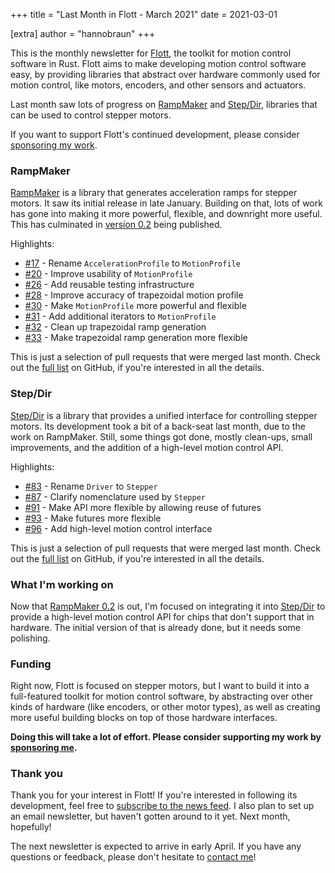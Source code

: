 +++
title = "Last Month in Flott - March 2021"
date  = 2021-03-01

[extra]
author = "hannobraun"
+++

This is the monthly newsletter for [Flott](https://flott-motion.org/), the toolkit for motion control software in Rust. Flott aims to make developing motion control software easy, by providing libraries that abstract over hardware commonly used for motion control, like motors, encoders, and other sensors and actuators.

Last month saw lots of progress on [RampMaker] and [Step/Dir], libraries that can be used to control stepper motors.

<aside>
If you want to support Flott's continued development, please consider <a href="https://github.com/sponsors/hannobraun">sponsoring my work</a>.
</aside>


### RampMaker

[RampMaker] is a library that generates acceleration ramps for stepper motors. It saw its initial release in late January. Building on that, lots of work has gone into making it more powerful, flexible, and downright more useful. This has culminated in [version 0.2][RampMaker 0.2] being published.

Highlights:

- [#17] - Rename `AccelerationProfile` to `MotionProfile`
- [#20] - Improve usability of `MotionProfile`
- [#26] - Add reusable testing infrastructure
- [#28] - Improve accuracy of trapezoidal motion profile
- [#30] - Make `MotionProfile` more powerful and flexible
- [#31] - Add additional iterators to `MotionProfile`
- [#32] - Clean up trapezoidal ramp generation
- [#33] - Make trapezoidal ramp generation more flexible

[#17]: https://github.com/flott-motion/ramp-maker/pull/17
[#20]: https://github.com/flott-motion/ramp-maker/pull/20
[#26]: https://github.com/flott-motion/ramp-maker/pull/26
[#28]: https://github.com/flott-motion/ramp-maker/pull/28
[#30]: https://github.com/flott-motion/ramp-maker/pull/30
[#31]: https://github.com/flott-motion/ramp-maker/pull/31
[#32]: https://github.com/flott-motion/ramp-maker/pull/32
[#33]: https://github.com/flott-motion/ramp-maker/pull/33

This is just a selection of pull requests that were merged last month. Check out the [full list](https://github.com/flott-motion/ramp-maker/pulls?q=is%3Apr+is%3Aclosed+created%3A2021-02-01..2021-02-28) on GitHub, if you're interested in all the details.


### Step/Dir

[Step/Dir] is a library that provides a unified interface for controlling stepper motors. Its development took a bit of a back-seat last month, due to the work on RampMaker. Still, some things got done, mostly clean-ups, small improvements, and the addition of a high-level motion control API.

Highlights:

- [#83] - Rename `Driver` to `Stepper`
- [#87] - Clarify nomenclature used by `Stepper`
- [#91] - Make API more flexible by allowing reuse of futures
- [#93] - Make futures more flexible
- [#96] - Add high-level motion control interface

[#83]: https://github.com/flott-motion/step-dir/pull/83
[#87]: https://github.com/flott-motion/step-dir/pull/87
[#91]: https://github.com/flott-motion/step-dir/pull/91
[#93]: https://github.com/flott-motion/step-dir/pull/93
[#96]: https://github.com/flott-motion/step-dir/pull/96

This is just a selection of pull requests that were merged last month. Check out the [full list](https://github.com/flott-motion/step-dir/pulls?q=is%3Apr+is%3Aclosed+created%3A2021-02-01..2021-02-28) on GitHub, if you're interested in all the details.


### What I'm working on

Now that [RampMaker 0.2] is out, I'm focused on integrating it into [Step/Dir] to provide a high-level motion control API for chips that don't support that in hardware. The initial version of that is already done, but it needs some polishing.


### Funding

Right now, Flott is focused on stepper motors, but I want to build it into a full-featured toolkit for motion control software, by abstracting over other kinds of hardware (like encoders, or other motor types), as well as creating more useful building blocks on top of those hardware interfaces.

**Doing this will take a lot of effort. Please consider supporting my work by [sponsoring me](https://github.com/sponsors/hannobraun).**


### Thank you

Thank you for your interest in Flott! If you're interested in following its development, feel free to [subscribe to the news feed](/atom.xml). I also plan to set up an email newsletter, but haven't gotten around to it yet. Next month, hopefully!

The next newsletter is expected to arrive in early April. If you have any questions or feedback, please don't hesitate to [contact me](mailto:hanno@braun-odw.eu)!

[RampMaker]: https://github.com/flott-motion/ramp-maker
[Step/Dir]: https://github.com/flott-motion/step-dir
[RampMaker 0.2]: https://flott-motion.org/news/ramp-maker-0-2/
